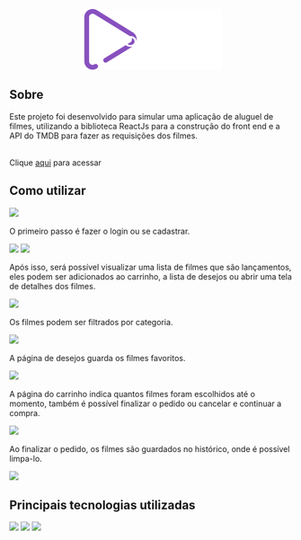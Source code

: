 <p align="center">
    <img src="https://github.com/Layssaa/movie-on/blob/main/src/images/Logo-main.png" alt="logo movie-on"/>
</p>

<h2>Sobre</h2>

<div> Este projeto foi desenvolvido para simular uma aplicação de aluguel de filmes, utilizando a biblioteca ReactJs para a construção do front end e a API do TMDB para fazer as requisições dos filmes.</div>

<br/>
<p>Clique <a href="https://movie-on.netlify.app/" target="_blank">aqui</a> para acessar</p>

<h2>Como utilizar</h2>
   <img src="https://user-images.githubusercontent.com/69046604/137572816-2709e877-faa7-4202-863c-45f441053cf9.PNG" />
   
   <p> O primeiro passo é fazer o login ou se cadastrar.</p>
   <img src="https://user-images.githubusercontent.com/69046604/137572817-ee57d5aa-e54d-46d2-bf17-e7002914130d.PNG" />
   <img src="https://user-images.githubusercontent.com/69046604/137572820-068371ec-32e3-4e21-bc45-f018e6ba499d.PNG" />
   
   <p> Após isso, será possível visualizar uma lista de filmes que são lançamentos, eles podem ser adicionados ao carrinho, a lista de desejos ou abrir uma tela de detalhes dos      filmes.</p>
   <img src="https://user-images.githubusercontent.com/69046604/137572815-470083b1-f809-4d50-bb4a-0b1a2220e663.PNG" />
   
   <p> Os filmes podem ser filtrados por categoria.</p>
   <img src="https://user-images.githubusercontent.com/69046604/137572823-bc16a9b5-4ed5-4019-ba69-89df63299708.PNG" />
   
   <p> A página de desejos guarda os filmes favoritos.</p>
   <img src="https://user-images.githubusercontent.com/69046604/137572821-3f493ec9-962e-4f96-9c35-be15a56747a8.PNG" />
   
   <p> A página do carrinho indica quantos filmes foram escolhidos até o momento, também é possível finalizar o pedido ou cancelar e continuar a compra.</p>
   <img src="https://user-images.githubusercontent.com/69046604/137572822-de9dab39-3693-4691-a98e-0d719671b6f6.PNG" />
   
   <p> Ao finalizar o pedido, os filmes são guardados no histórico, onde é possível limpa-lo.</p>
   <img src="https://user-images.githubusercontent.com/69046604/137572813-86cd7583-c239-4dc1-9b57-9538467917b4.PNG" />
   

<h2>Principais tecnologias utilizadas</h2>

<div>
    <img width="30px" src="https://cdn.jsdelivr.net/gh/devicons/devicon/icons/react/react-original.svg" />
    <img width="30px" src="https://cdn.jsdelivr.net/gh/devicons/devicon/icons/nodejs/nodejs-original.svg" />
    <img width="30px" src="https://cdn.jsdelivr.net/gh/devicons/devicon/icons/express/express-original.svg" />
</div>

